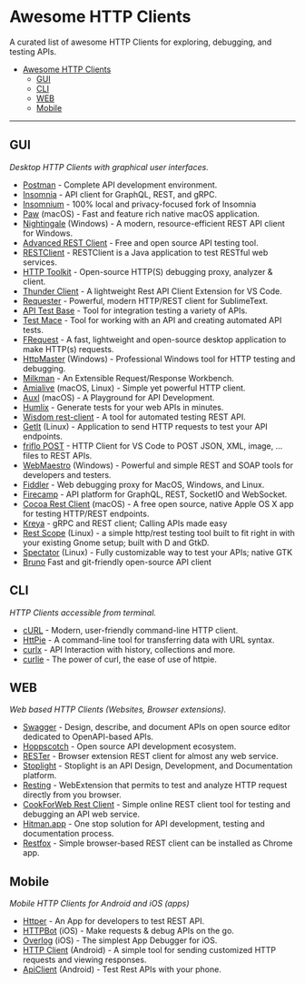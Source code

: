 # Awesome HTTP Clients

A curated list of awesome HTTP Clients for exploring, debugging, and testing APIs.

- [Awesome HTTP Clients](#awesome-http-clients)
  - [GUI](#gui)
  - [CLI](#cli)
  - [WEB](#web)
  - [Mobile](#mobile)

---

## GUI

_Desktop HTTP Clients with graphical user interfaces._

- [Postman](https://www.postman.com/product/rest-client/) - Complete API development environment.
- [Insomnia](https://insomnia.rest/products/insomnia) - API client for GraphQL, REST, and gRPC.
- [Insomnium](https://github.com/ArchGPT/insomnium) - 100% local and privacy-focused fork of Insomnia
- [Paw](https://paw.cloud/) (macOS) - Fast and feature rich native macOS application.
- [Nightingale](https://nightingale.rest/) (Windows) - A modern, resource-efficient REST API client for Windows.
- [Advanced REST Client](https://install.advancedrestclient.com/install) - Free and open source API testing tool.
- [RESTClient](https://github.com/wiztools/rest-client) - RESTClient is a Java application to test RESTful web services.
- [HTTP Toolkit](https://httptoolkit.tech/) - Open-source HTTP(S) debugging proxy, analyzer & client.
- [Thunder Client](https://www.thunderclient.io/) - A lightweight Rest API Client Extension for VS Code.
- [Requester](https://github.com/kylebebak/Requester) - Powerful, modern HTTP/REST client for SublimeText.
- [API Test Base](https://apitestbase.io/) - Tool for integration testing a variety of APIs.
- [Test Mace](https://testmace.com/) - Tool for working with an API and creating automated API tests.
- [FRequest](https://fabiobento512.github.io/FRequest/) - A fast, lightweight and open-source desktop application to make HTTP(s) requests.
- [HttpMaster](https://www.httpmaster.net/) (Windows) - Professional Windows tool for HTTP testing and debugging.
- [Milkman](https://github.com/warmuuh/milkman) - An Extensible Request/Response Workbench.
- [Amialive](https://amialive.co/) (macOS, Linux) - Simple yet powerful HTTP client.
- [Auxl](https://auxl.io/) (macOS) - A Playground for API Development.
- [Humlix](https://www.humlix.com/) - Generate tests for your web APIs in minutes.
- [Wisdom rest-client](https://github.com/wisdom-projects/rest-client) - A tool for automated testing REST API.
- [GetIt](https://getit.bartkessels.net/) (Linux) - Application to send HTTP requests to test your API endpoints.
- [friflo POST](https://github.com/friflo/vscode-friflo-post) - HTTP Client for VS Code to POST JSON, XML, image, ... files to REST APIs.
- [WebMaestro](https://www.getwebmaestro.com/) (Windows) - Powerful and simple REST and SOAP tools for developers and testers.
- [Fiddler](https://www.telerik.com/fiddler) - Web debugging proxy for MacOS, Windows, and Linux.
- [Firecamp](https://firecamp.io/) - API platform for GraphQL, REST, SocketIO and WebSocket.
- [Cocoa Rest Client](https://mmattozzi.github.io/cocoa-rest-client/) (macOS) - A free open source, native Apple OS X app for testing HTTP/REST endpoints.
- [Kreya](https://kreya.app/) - gRPC and REST client; Calling APIs made easy
- [Rest Scope](https://flathub.org/apps/details/com.gitlab.kendellfab.restscope) (Linux) - a simple http/rest testing tool built to fit right in with your existing Gnome setup; built with D and GtkD.
- [Spectator](https://treagod.github.io/spectator/) (Linux) - Fully customizable way to test your APIs; native GTK
- [Bruno](https://www.usebruno.com/) Fast and git-friendly open-source API client

## CLI

_HTTP Clients accessible from terminal._

- [cURL](https://curl.se/) - Modern, user-friendly command-line HTTP client.
- [HttPie](https://httpie.io/cli) - A command-line tool for transferring data with URL syntax.
- [curlx](https://curlx.dev/) - API Interaction with history, collections and more.
- [curlie](https://curlie.io/) - The power of curl, the ease of use of httpie.

## WEB

_Web based HTTP Clients (Websites, Browser extensions)._

- [Swagger](https://swagger.io/tools/swagger-editor/) - Design, describe, and document APIs on open source editor dedicated to OpenAPI-based APIs.
- [Hoppscotch](https://hoppscotch.io/) - Open source API development ecosystem.
- [RESTer](https://github.com/frigus02/RESTer) - Browser extension REST client for almost any web service.
- [Stoplight](https://stoplight.io/) - Stoplight is an API Design, Development, and Documentation platform.
- [Resting](http://resting.owlcode.eu/) - WebExtension that permits to test and analyze HTTP request directly from you browser.
- [CookForWeb Rest Client](https://www.cookforweb.com/tools/rest-client-online) - Simple online REST client tool for testing and debugging an API web service.
- [Hitman.app](https://hitman.app/dashboard/) - One stop solution for API development, testing and documentation process.
- [Restfox](https://restfox.dev/) - Simple browser-based REST client can be installed as Chrome app.

## Mobile

_Mobile HTTP Clients for Android and iOS (apps)_

- [Httper](https://httper.mushare.cn/) - An App for developers to test REST API.
- [HTTPBot](https://www.httpbot.io/) (iOS) - Make requests & debug APIs on the go.
- [Overlog](https://www.netguru.com/overlog) (iOS) - The simplest App Debugger for iOS.
- [HTTP Client](https://play.google.com/store/apps/details?id=com.l.dan.httper) (Android) - A simple tool for sending customized HTTP requests and viewing responses.
- [ApiClient](https://play.google.com/store/apps/details?id=com.ab.apiclient) (Android) - Test Rest APIs with your phone.
